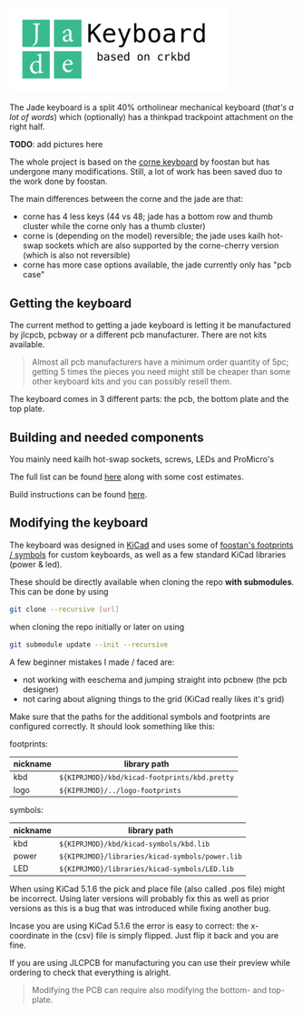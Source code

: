 <img src="./jdkbd_logo.svg" width="384px" alt="Jade keyboard (based on crkbd)" />

The Jade keyboard is a split 40% ortholinear mechanical keyboard (*that's a lot of words*) which
(optionally) has a thinkpad trackpoint attachment on the right half.

**TODO**: add pictures here

The whole project is based on the [corne keyboard](https://github.com/foostan/crkbd) by foostan but
has undergone many modifications. Still, a lot of work has been saved duo to the work done
by foostan.

The main differences between the corne and the jade are that:
- corne has 4 less keys (44 vs 48; jade has a bottom row and thumb cluster while the corne only has
  a thumb cluster)
- corne is (depending on the model) reversible; the jade uses kailh hot-swap sockets which are also
  supported by the corne-cherry version (which is also not reversible)
- corne has more case options available, the jade currently only has "pcb case"

## Getting the keyboard

The current method to getting a jade keyboard is letting it be manufactured by jlcpcb, pcbway or a
different pcb manufacturer. There are not kits available.

> Almost all pcb manufacturers have a minimum order quantity of 5pc; getting 5 times the pieces you
> need might still be cheaper than some other keyboard kits and you can possibly resell them.

The keyboard comes in 3 different parts: the pcb, the bottom plate and the top plate.

## Building and needed components

You mainly need kailh hot-swap sockets, screws, LEDs and ProMicro's

The full list can be found [here](/components.md) along with some cost estimates.

Build instructions can be found [here](/build-instructions.md).

## Modifying the keyboard

The keyboard was designed in [KiCad](https://https://kicad-pcb.org/) and uses some of
[foostan's footprints / symbols](https://github.com/foostan/kbd) for custom keyboards, as well as a few
standard KiCad libraries (power & led).

These should be directly available when cloning the repo **with submodules**. This can be done by
using

```sh
git clone --recursive [url]
```

when cloning the repo initially or later on using

```sh
git submodule update --init --recursive
```

A few beginner mistakes I made / faced are:
- not working with eeschema and jumping straight into pcbnew (the pcb designer)
- not caring about aligning things to the grid (KiCad really likes it's grid)

Make sure that the paths for the additional symbols and footprints are configured correctly. It should
look something like this:

footprints: 

| nickname | library path                                    |
| -------- | ----------------------------------------------- |
| kbd      | `${KIPRJMOD}/kbd/kicad-footprints/kbd.pretty`   |
| logo     | `${KIPRJMOD}/../logo-footprints`                |

symbols:

| nickname | library path                                    |
| -------- | ----------------------------------------------- |
| kbd      | `${KIPRJMOD}/kbd/kicad-symbols/kbd.lib`         |
| power    | `${KIPRJMOD}/libraries/kicad-symbols/power.lib` |
| LED      | `${KIPRJMOD}/libraries/kicad-symbols/LED.lib`   |

When using KiCad 5.1.6 the pick and place file (also called .pos file) might be incorrect. Using
later versions will probably fix this as well as prior versions as this is a bug that was introduced
while fixing another bug.

Incase you are using KiCad 5.1.6 the error is easy to correct: the x-coordinate in the (csv) file is
simply flipped. Just flip it back and you are fine.

If you are using JLCPCB for manufacturing you can use their preview while ordering to check that everything
is alright. 

> Modifying the PCB can require also modifying the bottom- and top-plate.
